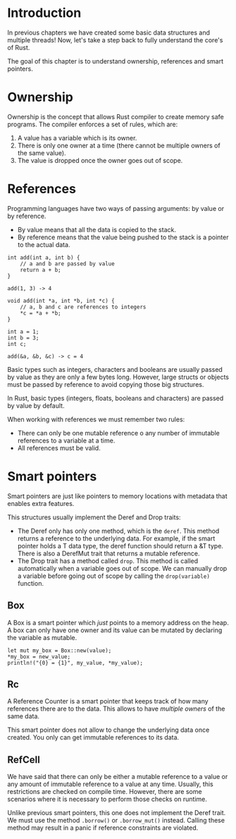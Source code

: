 # Introduction
In previous chapters we have created some basic data structures and multiple threads! Now, let's take a step back to fully understand the core's of Rust.

The goal of this chapter is to understand ownership, references and smart pointers.

# Ownership
Ownership is the concept that allows Rust compiler to create memory safe programs. The compiler enforces a set of rules, which are:

1. A value has a variable which is its owner.
2. There is only one owner at a time (there cannot be multiple owners of the same value).
3. The value is dropped once the owner goes out of scope.

# References
Programming languages have two ways of passing arguments: by value or by reference.

- By value means that all the data is copied to the stack.
- By reference means that the value being pushed to the stack is a pointer to the actual data.

```
int add(int a, int b) {
    // a and b are passed by value
    return a + b;
}

add(1, 3) -> 4
``` 

``` 
void add(int *a, int *b, int *c) {
    // a, b and c are references to integers
    *c = *a + *b;
}

int a = 1;
int b = 3;
int c;

add(&a, &b, &c) -> c = 4
```

Basic types such as integers, characters and booleans are usually passed by value as they are only a few bytes long. However, large structs or objects must be passed by reference to avoid copying those big structures.

In Rust, basic types (integers, floats, booleans and characters) are passed by value by default. 

When working with references we must remember two rules:

- There can only be one mutable reference o any number of immutable references to a variable at a time.
- All references must be valid.

# Smart pointers
Smart pointers are just like pointers to memory locations with metadata that enables extra features.

This structures usually implement the Deref and Drop traits:

- The Deref only has only one method, which is the `deref`. This method returns a reference to the underlying data. For example, if the smart pointer holds a T data type, the deref function should return a &T type. There is also a DerefMut trait that returns a mutable reference.
- The Drop trait has a method called `drop`. This method is called automatically when a variable goes out of scope. We can manually drop a variable before going out of scope by calling the `drop(variable)` function.

## Box
A Box is a smart pointer which *just* points to a memory address on the heap. A box can only have one owner and its value can be mutated by declaring the variable as mutable.

```
let mut my_box = Box::new(value);
*my_box = new_value;
println!("{0} = {1}", my_value, *my_value);
```

## Rc
A Reference Counter is a smart pointer that keeps track of how many references there are to the data. This allows to have *multiple owners* of the same data. 

This smart pointer does not allow to change the underlying data once created. You only can get immutable references to its data.

## RefCell
We have said that there can only be either a mutable reference to a value or any amount of immutable reference to a value at any time. Usually, this restrictions are checked on compile time. However, there are some scenarios where it is necessary to perform those checks on runtime.

Unlike previous smart pointers, this one does not implement the Deref trait. We must use the method `.borrow()` or `.borrow_mut()` instead. Calling these method may result in a panic if reference constraints are violated.